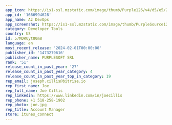 ```yaml
---
app_icon: https://is1-ssl.mzstatic.com/image/thumb/Purple126/v4/d5/e5/20/d5e520f2-bd36-17ed-596a-0c3ed6ddb21f/AppIcon-0-0-1x_U007emarketing-0-7-0-85-220.png/1024x1024bb.png
app_id: '1666994628'
app_name: Az DevOps
app_screenshot: https://is1-ssl.mzstatic.com/image/thumb/PurpleSource126/v4/5a/ce/06/5ace0640-0075-3dc2-675b-f49d93f5007e/6d5cf3f5-b9a4-4ce2-a160-dc1371c89d3e_1.png/1284x2778bb.png
category: Developer Tools
country: US
id: 57MDRUyt80m8
language: en
most_recent_release: '2024-02-01T00:00:00'
publisher_id: '1473279616'
publisher_name: PURPLESOFT SRL
rank: '51'
release_count_in_past_year: '27'
release_count_in_past_year_category: 4
release_count_in_past_year_top_in_category: 19
rep_email: joseph.cillis@bitrise.io
rep_first_name: Joe
rep_full_name: Joe Cillis
rep_linkedin: https://www.linkedin.com/in/joecillis
rep_phone: +1 518-258-1902
rep_photo: joe.jpg
rep_title: Account Manager
store: itunes_connect
---
```

